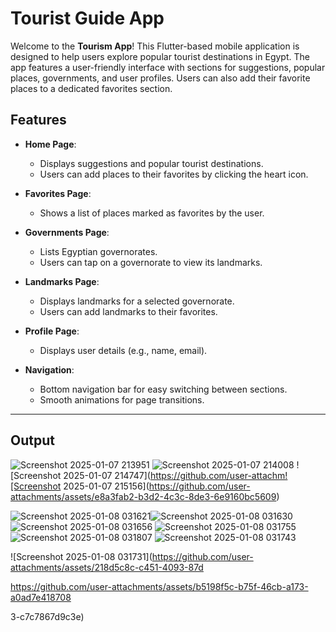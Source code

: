 # Tourist Guide App

Welcome to the **Tourism App**! This Flutter-based mobile application is designed to help users explore popular tourist destinations in Egypt. The app features a user-friendly interface with sections for suggestions, popular places, governments, and user profiles. Users can also add their favorite places to a dedicated favorites section.



## Features

- **Home Page**:
  - Displays suggestions and popular tourist destinations.
  - Users can add places to their favorites by clicking the heart icon.

- **Favorites Page**:
  - Shows a list of places marked as favorites by the user.

- **Governments Page**:
  - Lists Egyptian governorates.
  - Users can tap on a governorate to view its landmarks.

- **Landmarks Page**:
  - Displays landmarks for a selected governorate.
  - Users can add landmarks to their favorites.

- **Profile Page**:
  - Displays user details (e.g., name, email).

- **Navigation**:
  - Bottom navigation bar for easy switching between sections.
  - Smooth animations for page transitions.

---

## Output


![Screenshot 2025-01-07 213951](https://github.com/user-attachments/assets/ab5bd756-4bd9-4ec7-8b57-11dc4d52321f)
![Screenshot 2025-01-07 214008](https://github.com/user-attachments/assets/f2e8bf3c-a4c8-4331-9dca-7b90cf444c64)
![Screenshot 2025-01-07 214747](https://github.com/user-attachm![Screenshot 2025-01-07 215156](https://github.com/user-attachments/assets/e8a3fab2-b3d2-4c3c-8de3-6e9160bc5609)


![Screenshot 2025-01-08 031621](https://github.com/user-attachments/assets/5823fe60-1836-4f9f-a08f-a374f37b9b32)![Screenshot 2025-01-08 031630](https://github.com/user-attachments/assets/3492d779-273e-4572-ae89-300179cb0c9f)
![Screenshot 2025-01-08 031656](https://github.com/user-attachments/assets/b99d3617-d5f7-4dff-851a-749f55d61f1a)
![Screenshot 2025-01-08 031755](https://github.com/user-attachments/assets/6fbb2cf7-654d-4c38-af5b-dedf64b7b9d1)
![Screenshot 2025-01-08 031807](https://github.com/user-attachments/assets/8bd972ac-f9cb-44a2-a24d-c65e88129599)
![Screenshot 2025-01-08 031743](https://github.com/user-attachments/assets/74753728-6ac8-4dfd-800a-68fd0b97294b)

![Screenshot 2025-01-08 031731](https://github.com/user-attachments/assets/218d5c8c-c451-4093-87d

https://github.com/user-attachments/assets/b5198f5c-b75f-46cb-a173-a0ad7e418708

3-c7c7867d9c3e)

